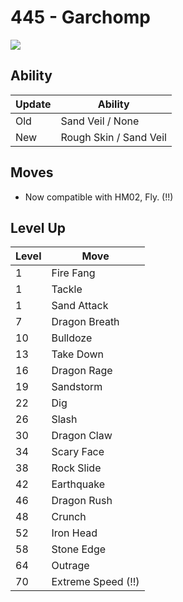 # 445 - Garchomp
![][445]

## Ability

Update | Ability
---    | ---
Old    | Sand Veil / None
New    | Rough Skin / Sand Veil

## Moves

 - Now compatible with HM02, Fly. (!!)

## Level Up

Level | Move
---   | ---
  1   | Fire Fang
  1   | Tackle
  1   | Sand Attack
  7   | Dragon Breath
 10   | Bulldoze
 13   | Take Down
 16   | Dragon Rage
 19   | Sandstorm
 22   | Dig
 26   | Slash
 30   | Dragon Claw
 34   | Scary Face
 38   | Rock Slide
 42   | Earthquake
 46   | Dragon Rush
 48   | Crunch
 52   | Iron Head
 58   | Stone Edge
 64   | Outrage
 70   | Extreme Speed (!!)



[445]: /img/pokemon/445.png
